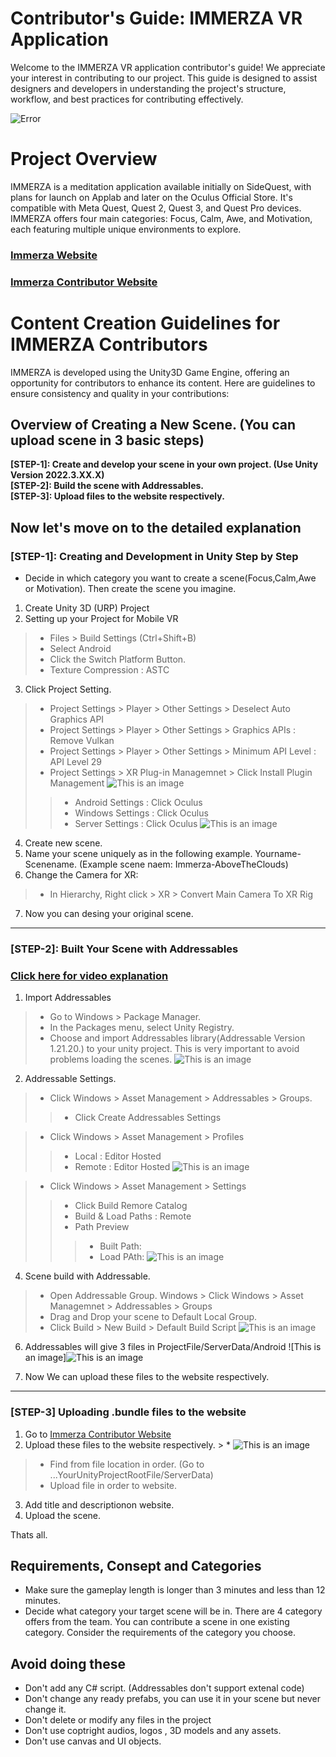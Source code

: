# Contributor's Guide: IMMERZA VR Application
Welcome to the IMMERZA VR application contributor's guide! We appreciate your interest in contributing to our project. This guide is designed to assist designers and developers in understanding the project's structure, workflow, and best practices for contributing effectively.

![Error](https://raw.githubusercontent.com/kahveciozan/ImmerzaContributorDoc/main/ImmerzaLogo.png)
# Project Overview
IMMERZA is a meditation application available initially on SideQuest, with plans for launch on Applab and later on the Oculus Official Store. It's compatible with Meta Quest, Quest 2, Quest 3, and Quest Pro devices. IMMERZA offers four main categories: Focus, Calm, Awe, and Motivation, each featuring multiple unique environments to explore.

### [Immerza Website](https://www.immerza.com/)
### [Immerza Contributor Website](https://contributor.immerza.com/)

# Content Creation Guidelines for IMMERZA Contributors
IMMERZA is developed using the Unity3D Game Engine, offering an opportunity for contributors to enhance its content. Here are guidelines to ensure consistency and quality in your contributions:

## Overview of Creating a New Scene. (You can upload scene in 3 basic steps)
**[STEP-1]: Create and develop your scene in your own project. (Use Unity Version 2022.3.XX.X)**  <br/>
**[STEP-2]: Build the scene with Addressables.**  <br/>
**[STEP-3]: Upload files to the website respectively.**  <br/>

Now let's move on to the detailed explanation
---
### [STEP-1]: Creating and Development in Unity Step by Step

* Decide in which category you want to create a scene(Focus,Calm,Awe or Motivation). Then create the scene you imagine.

1. Create Unity 3D (URP) Project
2. Setting up your Project for Mobile VR
> * Files > Build Settings (Ctrl+Shift+B)
> * Select Android
> * Click the Switch Platform Button.
> * Texture Compression : ASTC

3. Click Project Setting.
> * Project Settings > Player > Other Settings > Deselect Auto Graphics API
> * Project Settings > Player > Other Settings > Graphics APIs : Remove Vulkan
> * Project Settings > Player > Other Settings > Minimum API Level : API Level 29
> * Project Settings > XR Plug-in Managemnet > Click Install Plugin Management ![This is an image](https://github.com/kahveciozan/ImmerzaContributorDoc/blob/main/Img/XRPlug%C4%B0nManagagement.png)
 >> * Android Settings : Click Oculus
 >> * Windows Settings : Click Oculus
 >> * Server Settings : Click Oculus
 ![This is an image](https://github.com/kahveciozan/ImmerzaContributorDoc/blob/main/Img/XRDetailsForOculus.png)
 
4. Create new scene. 
5. Name your scene uniquely as in the following example. Yourname-Scenename. (Example scene naem: Immerza-AboveTheClouds)
6. Change the Camera for XR:
> * In Hierarchy, Right click > XR > Convert Main Camera To XR Rig
7. Now you can desing your original scene.
---
### [STEP-2]: Built Your Scene with Addressables

### [Click here for video explanation](https://drive.google.com/file/d/19uNoAKjbgJdicGTybX_TLvXmk1a8WFW0/view?usp=share_link)

1. Import Addressables
> * Go to Windows > Package Manager. 
> * In the Packages menu, select Unity Registry.
> * Choose and import Addressables library(Addressable Version 1.21.20.) to your unity project. This is very important to avoid problems loading the scenes. ![This is an image](https://github.com/kahveciozan/ImmerzaContributorDoc/blob/main/Img2/AddressablesInstall.png)

2. Addressable Settings.
> * Click Windows > Asset Management > Addressables > Groups. 
 >> * Click Create Addressables Settings
 
> * Click Windows > Asset Management > Profiles
 >> * Local : Editor Hosted
 >> * Remote : Editor Hosted ![This is an image](https://github.com/kahveciozan/ImmerzaContributorDoc/blob/main/Img2/AddressableProfiles.png)
 
> * Click Windows > Asset Management > Settings
 >> * Click Build Remore Catalog
 >> * Build & Load Paths : Remote
 >> * Path Preview
 >>> * Built Path:
 >>> * Load PAth: ![This is an image](https://github.com/kahveciozan/ImmerzaContributorDoc/blob/main/Img2/AddressableSettings.png)

4. Scene build with Addressable.
 > * Open Addressable Group. Windows > Click Windows > Asset Managemnet > Addressables > Groups
 > * Drag and Drop your scene to Default Local Group.
 > * Click Build > New Build > Default Build Script 
 ![This is an image](https://github.com/kahveciozan/ImmerzaContributorDoc/blob/main/Img2/SceneBuild.gif)
 
6. Addressables will give 3 files in ProjectFile/ServerData/Android ![This is an image]![This is an image](https://github.com/kahveciozan/ImmerzaContributorDoc/blob/main/Img2/ServerFiles.gif)

7. Now We can upload these files to the website respectively.

---
### [STEP-3] Uploading .bundle files to the website
1. Go to [Immerza Contributor Website](https://contributor.immerza.com/)
2. Upload these files to the website respectively. >  * ![This is an image](https://github.com/kahveciozan/ImmerzaContributorDoc/blob/main/Img/BuiltFiles.png)
> * Find from file location in order. (Go to ...YourUnityProjectRootFile/ServerData)
> * Upload file in order to website.
3. Add title and descriptionon website.
4. Upload the scene.

Thats all.

## Requirements, Consept and Categories
- Make sure the gameplay length is longer than 3 minutes and less than 12 minutes.
-  Decide what category your target scene will be in. There are 4 category offers from the team. You can contribute a scene in one existing category. Consider the requirements of the category you choose.


## Avoid doing these
- Don't add any C# script. (Addressables don't support extenal code)
- Don't change any ready prefabs, you can use it in your scene but never change it.
- Don't delete or modify any files in the project
- Don't use coptright audios, logos , 3D models and any assets.
- Don't use canvas and UI objects.


